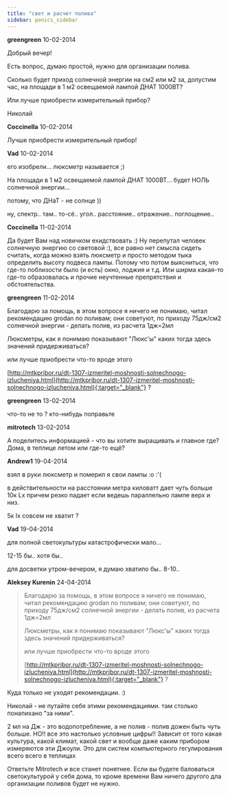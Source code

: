 ```yaml
---
title: "свет и расчет полива"
sidebar: ponics_sidebar
---
```


**greengreen** 10-02-2014

Добрый вечер!

Есть вопрос, думаю простой, нужно для организации полива.

Сколько будет приход солнечной энергии на см2 или м2 за, допустим час, на площади в 1 м2 освещаемой лампой ДНАТ 1000ВТ?

Или лучше приобрести измерительный прибор?

Николай


**Coccinella** 10-02-2014

Лучше приобрести измерительный прибор!


**Vad** 10-02-2014

его изобрели... люксметр называется ;)

На площади в 1 м2 освещаемой лампой ДНАТ 1000ВТ... будет НОЛЬ солнечной энергии...

потому, что ДНаТ - не солнце ))

ну, спектр.. там.. то-сё.. угол.. расстояние.. отражение.. поглощение..


**Coccinella** 11-02-2014

Да будет Вам над новичком ехидствовать :) Ну перепутал человек солнечную энергию со световой :), все равно нет смысла сидеть считать, когда можно взять люксметр и просто методом тыка определить высоту подвеса лампы. Потому что потом выясниться, что где-то поблизости было (и есть) окно, лоджия и т.д. Или ширма какая-то где-то образовалась и прочие неучтенные препрятствия и обстоятельства.


**greengreen** 11-02-2014

Благодарю за помощь, в этом вопросе я ничего не понимаю, читал рекомендацию grodan по поливам; они советуют, по приходу 75дж/cм2 солнечной энергии - делать полив, из расчета 1дж=2мл

Люксметры, как я понимаю показывают "Люкс&#039;ы" каких тогда здесь значений придерживаться?

или лучше приобрести что-то вроде этого 

[http://mtkpribor.ru/dt-1307-izmeritel-moshnosti-solnechnogo-izlucheniya.html](http://mtkpribor.ru/dt-1307-izmeritel-moshnosti-solnechnogo-izlucheniya.html){:target="_blank"} ?


**greengreen** 13-02-2014

что-то не то ? кто-нибудь поправьте


**mitrotech** 13-02-2014

А поделитесь информацией - что вы хотите выращивать и главное где? Дома, в теплице летом или где-то ещё? 


**Andrew1** 19-04-2014

взял в руки люксметр и померил я свои лампы :o :&#039;( 

в действительности на расстоянии метра киловатт дает чуть больше 10к Lx причем резко падает если ведешь параллельно лампе верх и низ.

5к lx совсем не хватит ?


**Vad** 19-04-2014

для полной светокультуры катастрофически мало...

12-15 бы.. хотя бы..

для досветки утром-вечером, я думаю хватило бы.. 8-10..


**Aleksey Kurenin** 24-04-2014

> Благодарю за помощь, в этом вопросе я ничего не понимаю, читал рекомендацию grodan по поливам; они советуют, по приходу 75дж/cм2 солнечной энергии - делать полив, из расчета 1дж=2мл
> 
> Люксметры, как я понимаю показывают "Люкс&#039;ы" каких тогда здесь значений придерживаться?
> 
> или лучше приобрести что-то вроде этого 
> 
> [http://mtkpribor.ru/dt-1307-izmeritel-moshnosti-solnechnogo-izlucheniya.html](http://mtkpribor.ru/dt-1307-izmeritel-moshnosti-solnechnogo-izlucheniya.html){:target="_blank"} ?

Куда только не уходят рекомендации. :)

Николай - не путайте себя этими рекомендациями. там столько понапихано "за ними". 

2 мл на Дж - это водопотребление, а не полив - полив дожен быть чуть больше. НО!! все это настолько условные цифры!! Зависит от того какая культура, какой климат, какой свет и вообще даже каким прибором измеряются эти Джоули. Это для систем компьютерного гегулирования всего всего в теплицах

Ответьте Mitrotech и все станет понятнее. Если вы будете баловаться светокультурой у себя дома, то кроме времени Вам ничего другого дла организации поливов будет не нужно.



